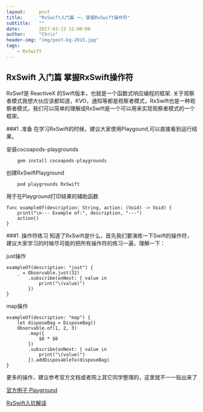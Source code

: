 ```yaml
---
layout:     post
title:      "RxSwift入门篇 一、掌握RxSwift操作符"
subtitle:   ""
date:       2017-03-13 12:00:00
author:     "Chris"
header-img: "img/post-bg-2015.jpg"
tags:
    - RxSwift
---
```



## RxSwift 入门篇 掌握RxSwift操作符

RxSwif是 ReactiveX 的Swift版本，也就是一个函数式响应编程的框架. 关于观察者模式我想大伙应该都知道，KVO，通知等都是观察者模式，RxSwift也是一种观察者模式，我们可以简单的理解成RxSwift是一个可以用来实现观察者模式的一个框架。


###1 .准备
在学习RxSwift的时候，建议大家使用Playgound,可以直接看到运行结果。

安装cocoapods-playgrounds
```
	gem install cocoapods-playgrounds
```
	
创建RxSwiftPlayground
```
	pod playgrounds RxSwift
```

用于在Playground打印结果的辅助函数
```
func exampleOf(description: String, action: (Void) -> Void) {
    print("\n--- Example of:", description, "---")
    action()
}
```


###1 .操作符练习
知道了RxSwift是什么，首先我们要演练一下Swift的操作符，建议大家学习的时候尽可能的把所有操作符的练习一遍，理解一下：

just操作

```
exampleOf(description: "just") {
    _ = Observable.just(32)
        .subscribe(onNext: { value in
            print("\(value)")
        })
}
```

map操作

```
exampleOf(description: "map") {
    let disposeBag = DisposeBag()
    Observable.of(1, 2, 3)
        .map({
            $0 * $0
        })
        .subscribe(onNext: { value in
            print("\(value)")
        }).addDisposableTo(disposeBag)
}
```
更多的操作，建议参考官方文档或者网上其它同学整理的，这里就不一一贴出来了

[官方例子 Playground][1]

[RxSwift入坑解读][2]



[1]: https://github.com/ReactiveX/RxSwift/tree/master/Rx.playground/Pages
[2]: http://www.w2bc.com/article/192655